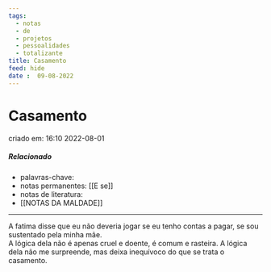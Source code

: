 ```yaml
---
tags:
  - notas
  - de
  - projetos
  - pessoalidades
  - totalizante
title: Casamento
feed: hide
date :  09-08-2022
---
```


# Casamento

criado em: 16:10 2022-08-01

##### Relacionado

- palavras-chave: 
- notas permanentes: [[E se]]
- notas de literatura: 
- [[NOTAS DA MALDADE]]

---

A fatima disse que eu não deveria jogar se eu tenho contas a pagar, se sou sustentado pela minha mãe.  
A lógica dela não é apenas cruel e doente, é comum e rasteira. A lógica dela não me surpreende, mas deixa inequívoco do que se trata o casamento.
